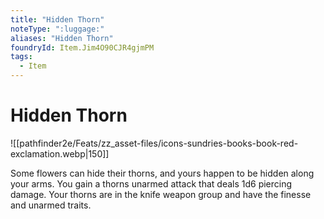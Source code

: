 ```yaml
---
title: "Hidden Thorn"
noteType: ":luggage:"
aliases: "Hidden Thorn"
foundryId: Item.Jim4O90CJR4gjmPM
tags:
  - Item
---
```


# Hidden Thorn
![[pathfinder2e/Feats/zz_asset-files/icons-sundries-books-book-red-exclamation.webp|150]]

Some flowers can hide their thorns, and yours happen to be hidden along your arms. You gain a thorns unarmed attack that deals 1d6 piercing damage. Your thorns are in the knife weapon group and have the finesse and unarmed traits.
